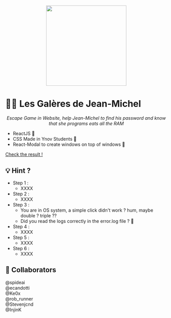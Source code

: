 <h1 align="center">
    <img height="250" src="https://trxprds3.s3.amazonaws.com/uploads/2020/08/keanu-reeves-the-matrix-code.jpg">
</h1>

# 👨‍💻 Les Galères de Jean-Michel  
*<div align="center">Escape Game in Website, help Jean-Michel to find his password and know that she programs eats all the RAM</div>*  

- ReactJS :blue_book:
- CSS Made in Ynov Students :love_letter:
- React-Modal to create windows on top of windows 🧠

[Check the result !](https://galereofjm.herokuapp.com/)

## :bulb: Hint ?
- Step 1 :
    - XXXX
- Step 2 :
    - XXXX
- Step 3 :
    - You are in OS system, a simple click didn't work ? hum, maybe double ? triple ??
    - Did you read the logs correctly in the error.log file ? :eyes:
- Step 4 :
    - XXXX
- Step 5 :
    - XXXX
- Step 6 :
    - XXXX

## :busts_in_silhouette: Collaborators
@spideai  
@ecandotti  
@Ke0x  
@rob_runner  
@Stevenjcnd  
@InjinK  
